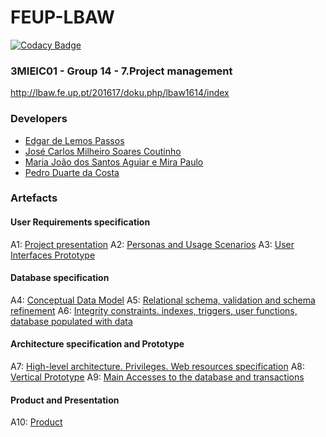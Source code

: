 # FEUP-LBAW

[![Codacy Badge](https://api.codacy.com/project/badge/Grade/7eecef04939b4eca9350a3a964269bee)](https://www.codacy.com?utm_source=github.com&amp;utm_medium=referral&amp;utm_content=pedro-c/FEUP-LBAW&amp;utm_campaign=Badge_Grade)

### 3MIEIC01 - Group 14 - 7.Project management
http://lbaw.fe.up.pt/201617/doku.php/lbaw1614/index

### Developers
* [Edgar de Lemos Passos](https://github.com/epassos26)
* [José Carlos Milheiro Soares Coutinho](https://github.com/ZeCarlosCoutinho)
* [Maria João dos Santos Aguiar e Mira Paulo](https://github.com/MariaJoaoMiraPaulo)
* [Pedro Duarte da Costa](https://github.com/pedro-c)

### Artefacts
#### User Requirements specification
A1: [Project presentation](https://github.com/pedro-c/FEUP-LBAW/blob/master/artefacts/a1_direkt.pdf)
A2: [Personas and Usage Scenarios](https://github.com/pedro-c/FEUP-LBAW/blob/master/artefacts/a2_actors_and_user_stories.pdf)
A3: [User Interfaces Prototype](https://github.com/pedro-c/FEUP-LBAW/blob/master/artefacts/a3_user_interface_prototype.pdf)
#### Database specification
A4: [Conceptual Data Model](https://github.com/pedro-c/FEUP-LBAW/blob/master/artefacts/a4_conceptual_data_model.pdf)
A5: [Relational schema, validation and schema refinement](https://github.com/pedro-c/FEUP-LBAW/blob/master/artefacts/a5_relational_schema.pdf)
A6: [Integrity constraints. indexes, triggers, user functions, database populated with data](https://github.com/pedro-c/FEUP-LBAW/blob/master/artefacts/a6_integrity_constraints_indexes_triggers_and_user_functions.pdf)
#### Architecture specification and Prototype
A7: [High-level architecture. Privileges. Web resources specification](https://github.com/pedro-c/FEUP-LBAW/blob/master/artefacts/a7_web_resources_documentation.pdf)
A8: [Vertical Prototype](https://github.com/pedro-c/FEUP-LBAW/blob/master/artefacts/a8_vertical_prototype.pdf)
A9: [Main Accesses to the database and transactions](https://github.com/pedro-c/FEUP-LBAW/blob/master/artefacts/a9_main_accesses_to_the_database_and_transactions.pdf)
#### Product and Presentation
A10: [Product](https://github.com/pedro-c/FEUP-LBAW/blob/master/artefacts/a10_product.pdf)


